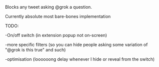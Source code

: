 Blocks any tweet asking @grok a question. 

Currently absolute most bare-bones implementation

TODO:

-On/off switch (in extension popup not on-screen)

-more specific filters (so you can hide people asking some variation of "@grok is this true" and such)

-optimisation (loooooong delay whenever I hide or reveal from the switch)